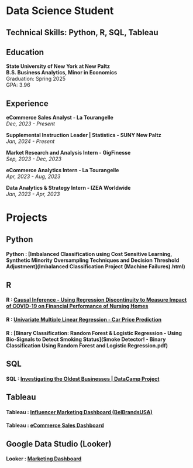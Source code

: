 # Data Science Student

## Technical Skills: Python, R, SQL, Tableau

## Education  
**State University of New York at New Paltz**  
**B.S. Business Analytics, Minor in Economics**  
Graduation: Spring 2025  
GPA: 3.96

## Experience

**eCommerce Sales Analyst - La Tourangelle**  
*Dec, 2023 - Present*

**Supplemental Instruction Leader | Statistics - SUNY New Paltz**  
*Jan, 2024 - Present*

**Market Research and Analysis Intern - GigFinesse**  
*Sep, 2023 - Dec, 2023*

**eCommerce Analytics Intern - La Tourangelle**  
*Apr, 2023 - Aug, 2023*

**Data Analytics & Strategy Intern - IZEA Worldwide**  
*Jan, 2023 - Apr, 2023*


# Projects

## Python
#### Python : [Imbalanced Classification using Cost Sensitive Learning, Synthetic Minority Oversampling Techniques and Decision Threshold Adjustment](Imbalanced Classification Project (Machine Failures).html)

## R  
#### R : [Causal Inference - Using Regression Discontinuity to Measure Impact of COVID-19 on Financial Performance of Nursing Homes](BAC_Presentation.pdf)
#### R : [Univariate Multiple Linear Regression - Car Price Prediction](Multi-Linear-Reg-Car-Proj.pdf)
#### R : [Binary Classification: Random Forest & Logistic Regression - Using Bio-Signals to Detect Smoking Status](Smoke Detector! - Binary Classification Using Random Forest and Logistic Regression.pdf)

## SQL
#### SQL : [Investigating the Oldest Businesses | DataCamp Project](DataCamp_OldestBusiness.html)

## Tableau  
#### Tableau : [Influencer Marketing Dashboard (BelBrandsUSA)](https://public.tableau.com/views/BelBrandsDashboard-FAKE-DATA/Dashboard1?:language=en-US&publish=yes&:display_count=n&:origin=viz_share_link)
#### Tableau : [eCommerce Sales Dashboard](https://public.tableau.com/views/eCommerceMockDashboard/Dashboard2?:language=en-US&:display_count=n&:origin=viz_share_link)

## Google Data Studio (Looker)  
#### Looker : [Marketing Dashboard](https://lookerstudio.google.com/reporting/96cfa7c6-17e4-42d7-b87c-71b1a6b131ce)




